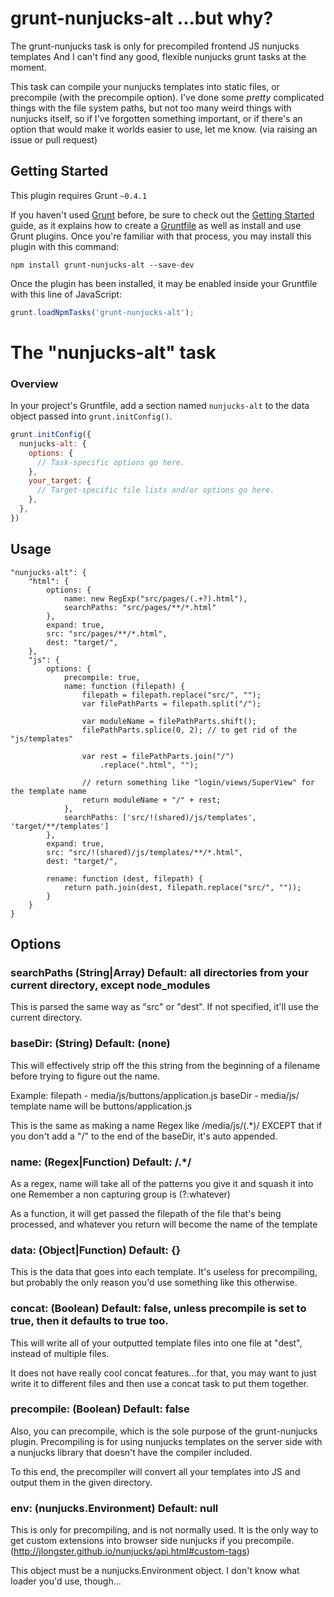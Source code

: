 grunt-nunjucks-alt ...but why?
====

The grunt-nunjucks task is only for precompiled frontend JS nunjucks templates And I can't find any good, flexible nunjucks grunt tasks at the moment.

This task can compile your nunjucks templates into static files, or precompile (with the precompile option). I've done some *pretty* complicated things with the file system paths, but not too many weird things with nunjucks itself, so if I've forgotten something important, or if there's an option that would make it worlds easier to use, let me know. (via raising an issue or pull request)


## Getting Started
This plugin requires Grunt `~0.4.1`

If you haven't used [Grunt](http://gruntjs.com/) before, be sure to check out the [Getting Started](http://gruntjs.com/getting-started) guide, as it explains how to create a [Gruntfile](http://gruntjs.com/sample-gruntfile) as well as install and use Grunt plugins. Once you're familiar with that process, you may install this plugin with this command:

```shell
npm install grunt-nunjucks-alt --save-dev
```

Once the plugin has been installed, it may be enabled inside your Gruntfile with this line of JavaScript:

```js
grunt.loadNpmTasks('grunt-nunjucks-alt');
```

The "nunjucks-alt" task
======

### Overview
In your project's Gruntfile, add a section named `nunjucks-alt` to the data object passed into `grunt.initConfig()`.

```js
grunt.initConfig({
  nunjucks-alt: {
    options: {
      // Task-specific options go here.
    },
    your_target: {
      // Target-specific file lists and/or options go here.
    },
  },
})
```


## Usage

    "nunjucks-alt": {
        "html": {
            options: {
                name: new RegExp("src/pages/(.+?).html"),
                searchPaths: "src/pages/**/*.html"
            },
            expand: true,
            src: "src/pages/**/*.html",
            dest: "target/",
        },
        "js": {
            options: {
                precompile: true,
                name: function (filepath) {
                    filepath = filepath.replace("src/", "");
                    var filePathParts = filepath.split("/");

                    var moduleName = filePathParts.shift();
                    filePathParts.splice(0, 2); // to get rid of the "js/templates"
                    
                    var rest = filePathParts.join("/")
                        .replace(".html", "");
                    
                    // return something like "login/views/SuperView" for the template name
                    return moduleName + "/" + rest;
                },
                searchPaths: ['src/!(shared)/js/templates', 'target/**/templates']
            },
            expand: true,
            src: "src/!(shared)/js/templates/**/*.html",
            dest: "target/",

            rename: function (dest, filepath) {
                return path.join(dest, filepath.replace("src/", ""));
            }
        }
    }

## Options

### searchPaths (String|Array) Default: all directories from your current directory, except node_modules
This is parsed the same way as "src" or "dest". If not specified, it'll use the current directory.

### baseDir: (String) Default: (none)
This will effectively strip off the this string from the beginning of a filename before trying to
figure out the name.

Example:
  filepath - media/js/buttons/application.js
  baseDir - media/js/
  template name will be buttons/application.js

This is the same as making a name Regex like /media\/js\/(.*)/
EXCEPT that if you don't add a "/" to the end of the baseDir, it's auto appended.

### name: (Regex|Function) Default: /.*/
As a regex, name will take all of the patterns you give it and squash it into one
Remember a non capturing group is (?:whatever)

As a function, it will get passed the filepath of the file that's being processed, and whatever you return will
become the name of the template

### data: (Object|Function) Default: {}
This is the data that goes into each template. It's useless for precompiling, but probably the only reason you'd use
something like this otherwise.

### concat: (Boolean) Default: false, unless precompile is set to true, then it defaults to true too.
This will write all of your outputted template files into one file at "dest", instead of multiple files.

It does not have really cool concat features...for that, you may want to just write it to different files
and then use a concat task to put them together.

### precompile: (Boolean) Default: false
Also, you can precompile, which is the sole purpose of the grunt-nunjucks plugin. Precompiling is for using
nunjucks templates on the server side with a nunjucks library that doesn't have the compiler included.

To this end, the precompiler will convert all your templates into JS and output them in the given directory.

### env: (nunjucks.Environment) Default: null
This is only for precompiling, and is not normally used. It is the only way to get custom extensions into browser side
nunjucks if you precompile. (http://jlongster.github.io/nunjucks/api.html#custom-tags)

This object must be a nunjucks.Environment object. I don't know what loader you'd use, though...
